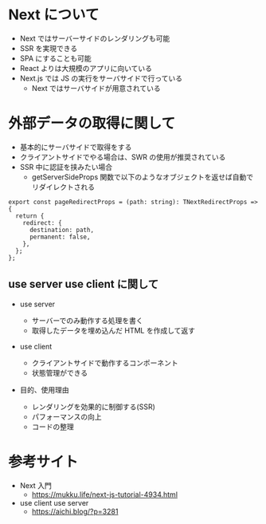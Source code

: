 # Next について

- Next ではサーバーサイドのレンダリングも可能
- SSR を実現できる
- SPA にすることも可能
- React よりは大規模のアプリに向いている
- Next.js では JS の実行をサーバサイドで行っている
  - Next ではサーバサイドが用意されている

# 外部データの取得に関して

- 基本的にサーバサイドで取得をする
- クライアントサイドでやる場合は、SWR の使用が推奨されている
- SSR 中に認証を挟みたい場合
  - getServerSideProps 関数で以下のようなオブジェクトを返せば自動でリダイレクトされる

```
export const pageRedirectProps = (path: string): TNextRedirectProps => {
  return {
    redirect: {
      destination: path,
      permanent: false,
    },
  };
};
```

## use server use client に関して

- use server

  - サーバーでのみ動作する処理を書く
  - 取得したデータを埋め込んだ HTML を作成して返す

- use client

  - クライアントサイドで動作するコンポーネント
  - 状態管理ができる

- 目的、使用理由
  - レンダリングを効果的に制御する(SSR)
  - パフォーマンスの向上
  - コードの整理

# 参考サイト

- Next 入門
  - https://mukku.life/next-js-tutorial-4934.html
- use client use server
  - https://aichi.blog/?p=3281
